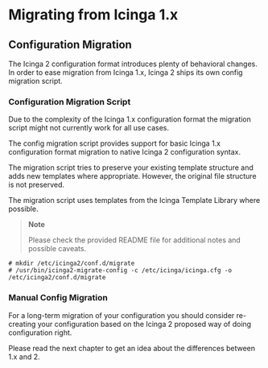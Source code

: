 # Migrating from Icinga 1.x

## Configuration Migration

The Icinga 2 configuration format introduces plenty of behavioral changes. In
order to ease migration from Icinga 1.x,
Icinga 2 ships its own config migration script.

### Configuration Migration Script

Due to the complexity of the Icinga 1.x configuration format the migration
script might not currently work for all use cases.

The config migration script provides support for basic Icinga 1.x
configuration format migration to native Icinga 2 configuration syntax.

The migration script tries to preserve your existing template structure and
adds new templates where appropriate. However, the original file structure is
not preserved.

The migration script uses templates from the Icinga Template Library where
possible.

> **Note**
>
> Please check the provided README file for additional notes and possible
> caveats.

    # mkdir /etc/icinga2/conf.d/migrate
    # /usr/bin/icinga2-migrate-config -c /etc/icinga/icinga.cfg -o /etc/icinga2/conf.d/migrate


### Manual Config Migration

For a long-term migration of your configuration you should consider re-creating
your configuration based on the Icinga 2 proposed way of doing configuration right.

Please read the next chapter to get an idea about the differences between 1.x and 2.

